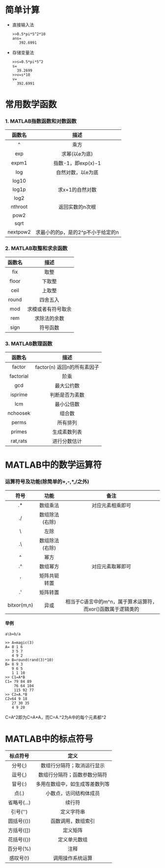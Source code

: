 # 简单计算

* 直接输入法
  ```
  >>0.5*pi*5^2*10
  ans=
     392.6991
  ```
* 存储变量法

  ```
  >>s=0.5*pi*5^2
  s=
    39.2699
  >>v=s*10
  v=
    392.6991
  ```

# 常用数学函数
### 1. MATLAB指数函数和对数函数
| 函数名 | 描述 |
| :---: | :---: |
| ^ | 乘方 |
| exp | 求幂(以e为底) |
| expm1 | 指数-1，即exp(x)-1 |
| log | 自然对数，以e为底 |
| log10 |  |
| log1p | 求x+1的自然对数 |
| log2 |  |
| nthroot | 返回实数的n次根 |
| pow2 |  |
| sqrt |  |
| nextpow2 | 求最小的的p，是的2^p不小于给定的n |

### 2. MATLAB取整和求余函数
| 函数名 | 描述 |
| :---: | :---: |
| fix | 取整 |
| floor | 下取整 |
| ceil | 上取整 |
| round | 四舍五入 |
| mod | 求模或者有符号取余 |
| rem | 求除法的余数 |
| sign | 符号函数 |

### 3. MATLAB数理函数
| 函数名 | 描述 |
| :---: | :---: |
| factor | factor(n) 返回n的所有素因子 |
| factorial | 阶乘 |
| gcd | 最大公约数 |
| isprime | 判断是否为素数 |
| lcm | 最小公倍数 |
| nchoosek | 组合数 |
| perms | 所有排列 |
| primes | 生成素数列表 |
| rat,rats | 进行分数估计 |

# MATLAB中的数学运算符

### 运算符号及功能(除简单的+,-,*,/之外)
| 符号 | 功能 | 备注 |
| :---: | :---: | :---: |
| .* | 数组乘法 | 对应元素相乘即可 |
| ./ | 数组除法(右除) |
| \ | 左除 |
| .\ | 数组除法(右除) |
| ^ | 幂方 |
| .^ | 数组幂方 | 对应元素取幂即可 |
| ' | 矩阵共轭转置 |
| .' | 矩阵转置 |
| bitxor(m,n) | 异或 | 相当于C语言中的m^n，属于算术运算符，而xor()函数属于逻辑类的 |

#### 举例
```
a\b=b/a

>> A=magic(3)
A= 8 1 6
   3 5 7
   4 9 2
>> B=round(rand(3)*10)
B= 8 9 3
   9 6 5
   1 1 10
>> C1=A*B
C1= 79 84 89
    76 64 104
    115 92 77
>> C2=A.*B
C2=64 9 18
   27 30 35
   4 9 20
```
C=A^2即为C=A*A，而C=A.^2为A中的每个元素都^2

# MATLAB中的标点符号
| 标点符号 | 定义 |
| :---: | :---: |
| 分号(;) | 数组行分隔符；取消运行显示 |
| 逗号(,) | 数组行分隔符；函数参数分隔符 |
| 冒号(:) | 多用在数组中，如生成等差数列等 |
| 点(.) | 小数点，访问结构体成员 |
| 省略号(...) | 续行符 |
| 引号('') | 定义字符串 |
| 圆括号(()) | 函数调用，数组索引 |
| 方括号([]) | 定义矩阵 |
| 花括号({}) | 定义单元数组 |
| 百分号(%) | 注释 |
| 感叹号(!) | 调用操作系统运算 |